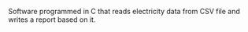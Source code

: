 Software programmed in C that reads electricity data from CSV file and writes a report based on it.
